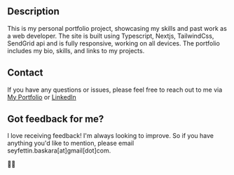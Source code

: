## Description

This is my personal portfolio project, showcasing my skills and past work as a web developer. The site is built using Typescript, Nextjs, TailwindCss, SendGrid api and is fully responsive, working on all devices. The portfolio includes my bio, skills, and links to my projects.

## Contact

If you have any questions or issues, please feel free to reach out to me via [My Portfolio](https://seyfettinbaskara.dev/) or [LinkedIn](https://www.linkedin.com/in/seyfettinbaskara/)

## Got feedback for me?

I love receiving feedback! I'm always looking to improve. So if you have anything you'd like to mention, please email seyfettin.baskara[at]gmail[dot]com.

🚀🚀
